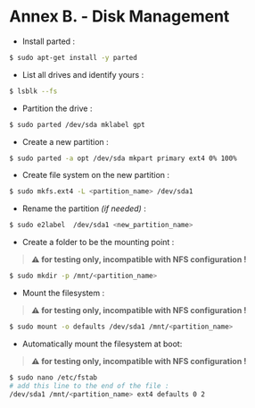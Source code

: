 # Annex B. - Disk Management

* Install parted :

```bash
$ sudo apt-get install -y parted
```

* List all drives and identify yours :

```bash
$ lsblk --fs
```

* Partition the drive :

```bash
$ sudo parted /dev/sda mklabel gpt
```

* Create a new partition :

```bash
$ sudo parted -a opt /dev/sda mkpart primary ext4 0% 100%
```

* Create file system on the new partition :

```bash
$ sudo mkfs.ext4 -L <partition_name> /dev/sda1
```

* Rename the partition _(if needed)_ :

```bash
$ sudo e2label  /dev/sda1 <new_partition_name>
```

* Create a folder to be the mounting point :

> __⚠ for testing only, incompatible with NFS configuration !__

```bash
$ sudo mkdir -p /mnt/<partition_name>
```

* Mount the filesystem :
  
> __⚠ for testing only, incompatible with NFS configuration !__

```bash
$ sudo mount -o defaults /dev/sda1 /mnt/<partition_name>
```

* Automatically mount the filesystem at boot:

> __⚠ for testing only, incompatible with NFS configuration !__

```bash
$ sudo nano /etc/fstab
# add this line to the end of the file :
/dev/sda1 /mnt/<partition_name> ext4 defaults 0 2
```
